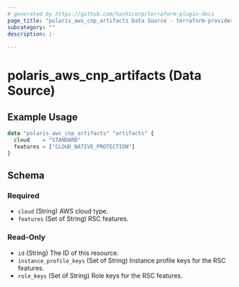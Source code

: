 ```yaml
---
# generated by https://github.com/hashicorp/terraform-plugin-docs
page_title: "polaris_aws_cnp_artifacts Data Source - terraform-provider-polaris"
subcategory: ""
description: |-
  
---
```


# polaris_aws_cnp_artifacts (Data Source)



## Example Usage

```terraform
data "polaris_aws_cnp_artifacts" "artifacts" {
  cloud    = "STANDARD"
  features = ["CLOUD_NATIVE_PROTECTION"]
}
```

<!-- schema generated by tfplugindocs -->
## Schema

### Required

- `cloud` (String) AWS cloud type.
- `features` (Set of String) RSC features.

### Read-Only

- `id` (String) The ID of this resource.
- `instance_profile_keys` (Set of String) Instance profile keys for the RSC features.
- `role_keys` (Set of String) Role keys for the RSC features.
